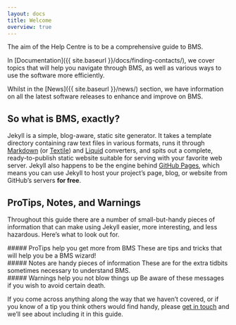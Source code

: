 ```yaml
---
layout: docs
title: Welcome
overview: true
---
```


The aim of the Help Centre is to be a comprehensive guide to BMS.

In [Documentation]({{ site.baseurl }}/docs/finding-contacts/), we cover topics that will help you navigate through BMS, as well as various ways to use the software more efficiently.

Whilst in the [News]({{ site.baseurl }}/news/) section, we have information on all the latest software releases to enhance and improve on BMS.

## So what is BMS, exactly?

Jekyll is a simple, blog-aware, static site generator. It takes a template
directory containing raw text files in various formats, runs it through
[Markdown](http://daringfireball.net/projects/markdown/) (or
[Textile](http://textile.sitemonks.com/)) and
[Liquid](http://wiki.shopify.com/Liquid)
converters, and spits out a complete, ready-to-publish static website suitable
for serving with your favorite web server. Jekyll also happens to be the engine
behind [GitHub Pages](http://pages.github.com), which means you can use Jekyll
to host your project’s page, blog, or website from GitHub’s servers **for
free**.

## ProTips, Notes, and Warnings

Throughout this guide there are a number of small-but-handy pieces of
information that can make using Jekyll easier, more interesting, and less
hazardous. Here’s what to look out for.

<div class="note">
  <i class="icon-exclamation-sign pull-left"></i>
  ##### ProTips help you get more from BMS
  These are tips and tricks that will help you be a BMS wizard!
</div>

<div class="note info">
  <i class="icon-exclamation-sign pull-left"></i>
  ##### Notes are handy pieces of information
  These are for the extra tidbits sometimes necessary to understand BMS.
</div>

<div class="note warning">
  <i class="icon-exclamation-sign pull-left"></i>
  ##### Warnings help you not blow things up
  Be aware of these messages if you wish to avoid certain death.
</div>

If you come across anything along the way that we haven’t covered, or if you
know of a tip you think others would find handy, please <a id="Intercom" class="noRedirect" href="mailto:c772676240e0bea1fa03f8bbf21edc26778efc65@incoming.intercom.io">get in touch</a> and we’ll see about
including it in this guide.